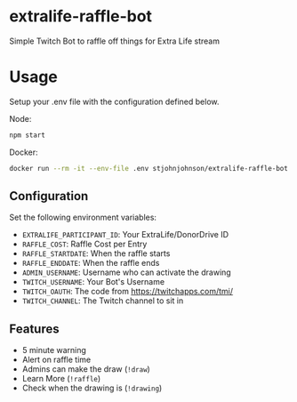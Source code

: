 # extralife-raffle-bot
Simple Twitch Bot to raffle off things for Extra Life stream

# Usage

Setup your .env file with the configuration defined below.

Node:
```bash
npm start
```

Docker:
```bash
docker run --rm -it --env-file .env stjohnjohnson/extralife-raffle-bot
```

## Configuration

Set the following environment variables:

- `EXTRALIFE_PARTICIPANT_ID`: Your ExtraLife/DonorDrive ID
- `RAFFLE_COST`: Raffle Cost per Entry
- `RAFFLE_STARTDATE`: When the raffle starts
- `RAFFLE_ENDDATE`: When the raffle ends
- `ADMIN_USERNAME`: Username who can activate the drawing
- `TWITCH_USERNAME`: Your Bot's Username
- `TWITCH_OAUTH`: The code from https://twitchapps.com/tmi/
- `TWITCH_CHANNEL`: The Twitch channel to sit in

## Features

- 5 minute warning
- Alert on raffle time
- Admins can make the draw (`!draw`)
- Learn More (`!raffle`)
- Check when the drawing is (`!drawing`)